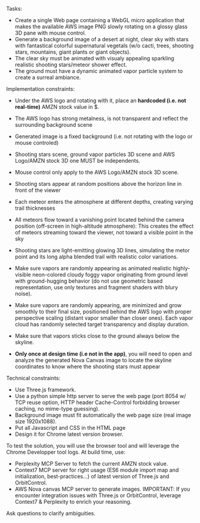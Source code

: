 
Tasks:
- Create a single Web page containing a WebGL micro application that makes the available AWS image PNG slowly rotating on a glossy glass 3D pane with mouse control. 
- Generate a background image of a desert at night, clear sky with stars with fantastical colorful supernatural vegetals (w/o cacti, trees, shooting stars, mountains, giant plants or giant objects). 
- The clear sky must be animated with visualy appealing sparkling realistic shooting stars/meteor shower effect. 
- The ground must have a dynamic animated vapor particle system to create a surreal ambiance.

Implementation constraints:
- Under the AWS logo and rotating with it, place an **hardcoded (i.e. not real-time)** AMZN stock value in $.
- The AWS logo has strong metalness, is not transparent and reflect the surrounding background scene
- Generated image is a fixed background (i.e. not rotating with the logo or mouse controled)

- Shooting stars scene, ground vapor particles 3D scene and AWS Logo/AMZN stock 3D one MUST be independents.
- Mouse control only apply to the AWS Logo/AMZN stock 3D scene.
- Shooting stars appear at random positions above the horizon line in front of the viewer
- Each meteor enters the atmosphere at different depths, creating varying trail thicknesses
- All meteors flow toward a vanishing point located behind the camera position (off-screen in high-altitude atmosphere): This creates the effect of meteors streaming toward the viewer, not toward a visible point in the sky
- Shooting stars are light-emitting glowing 3D lines, simulating the metor point and its long alpha blended trail with realistic color variations.

- Make sure vapors are randomly appearing as animated realistic highly-visible neon-colored cloudy foggy vapor originating from ground level with ground-hugging behavior (do not use geometric based representation, use only textures and fragment shaders with blury noise). 
- Make sure vapors are randomly appearing, are minimized and grow smoothly to their final size, positioned behind the AWS logo with proper perspective scaling (distant vapor smaller than closer ones). Each vapor cloud has randomly selected target transparency and display duration.
- Make sure that vapors sticks close to the ground always below the skyline.
- **Only once at design time (i.e not in the app)**, you will need to open and analyze the generated Nova Canvas image to locate the skyline coordinates to know where the shooting stars must appear

Technical constraints:
- Use Three.js framework. 
- Use a python simple http server to serve the web page (port 8054 w/ TCP reuse option, HTTP header Cache-Control forbidding browser caching, no mime-type guessing). 
- Background image must fit automatically the web page size (real image size 1920x1088). 
- Put all Javascript and CSS in the HTML page
- Design it for Chrome latest version browser.

To test the solution, you will use the browser tool and will leverage the Chrome Developper tool logs. 
At build time, use:
- Perplexity MCP Server to fetch the current AMZN stock value.
- Context7 MCP server for right usage (ES6 module import map and initialization, best-practices...) of latest version of Three.js and OrbitControl.
- AWS Nova canvas MCP server to generate images.
IMPORTANT: If you encounter integration issues with Three.js or OrbitControl, leverage Context7 & Perplexity to enrich your reasoning.

Ask questions to clarify ambiguities.